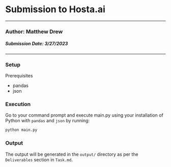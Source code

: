 # Submission to Hosta.ai
---
### Author: Matthew Drew
##### Submission Date: 3/27/2023
---
### Setup
Prerequisites
* pandas
* json

### Execution
Go to your command prompt and execute main.py using your installation of Python with `pandas` and `json` by running:
```python
python main.py
```

### Output
The output will be generated in the `output/` directory as per the `Deliverables` section in `Task.md`.
